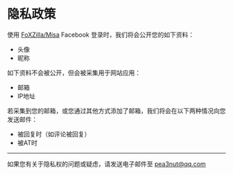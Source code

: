 # 隐私政策

使用 [FoXZilla/Misa](https://github.com/FoXZilla/misa) Facebook 登录时，我们将会公开您的如下资料：

- 头像
- 昵称

如下资料不会被公开，但会被采集用于网站应用：

- 邮箱
- IP地址

若采集到您的邮箱，或您通过其他方式添加了邮箱，我们将会在以下两种情况向您发送邮件：

- 被回复时（如评论被回复）
- 被AT时

---

如果您有关于隐私权的问题或疑虑，请发送电子邮件至 pea3nut@qq.com
